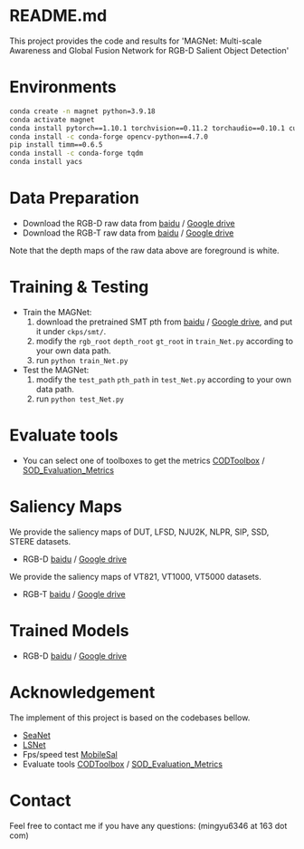 # README.md

This project provides the code and results for 'MAGNet: Multi-scale Awareness and Global Fusion Network for RGB-D Salient Object Detection'<br>

# Environments

```bash
conda create -n magnet python=3.9.18
conda activate magnet
conda install pytorch==1.10.1 torchvision==0.11.2 torchaudio==0.10.1 cudatoolkit=11.3 -c pytorch -c conda-forge
conda install -c conda-forge opencv-python==4.7.0
pip install timm==0.6.5
conda install -c conda-forge tqdm
conda install yacs
```

# Data Preparation

- Download the RGB-D raw data from [baidu](https://pan.baidu.com/s/1T5RjFeoxWJZNJUuspn5YuA?pwd=7ttk) / [Google drive](https://drive.google.com/file/d/1MHCI_8UI_A1qKIlagl2Z9hC9iXUa1ZwC/view?usp=sharing) <br>
- Download the RGB-T raw data from [baidu](https://pan.baidu.com/s/1eexJSI4a2EGoaYcDkt1B9Q?pwd=i7a2) / [Google drive](https://drive.google.com/file/d/1hLhn5WV6xh-Q41upXF-bzyVpbszF9hUc/view?usp=sharing) <br>

Note that the depth maps of the raw data above are foreground is white.

# Training & Testing

- Train the MAGNet:
    1. download the pretrained SMT pth from [baidu](https://pan.baidu.com/s/11bNtCS7HyjnB7Lf3RIbpFg?pwd=bxiw) / [Google drive](https://drive.google.com/file/d/1eNhQwUHmfjR-vVGY38D_dFYUOqD_pw-H/view?usp=sharing), and put it under  `ckps/smt/`.
    2. modify the `rgb_root` `depth_root` `gt_root` in `train_Net.py` according to your own data path.
    3. run `python train_Net.py`
- Test the MAGNet:
    1. modify the `test_path` `pth_path` in `test_Net.py` according to your own data path.
    2. run `python test_Net.py`

# Evaluate tools

- You can select one of toolboxes to get the metrics
[CODToolbox](https://github.com/DengPingFan/CODToolbox) / [SOD_Evaluation_Metrics](https://github.com/zyjwuyan/SOD_Evaluation_Metrics)

# Saliency Maps

We provide the saliency maps of DUT, LFSD, NJU2K, NLPR, SIP, SSD, STERE datasets.

- RGB-D [baidu](https://pan.baidu.com/s/1FK8jcDb61QdFvZF1qKMV6g?pwd=c3a6) / [Google drive](https://drive.google.com/file/d/1uoeNZPzsj2RAr0ofM8fPD6N0JJ8HCyn9/view?usp=sharing)<br>

We provide the saliency maps of VT821, VT1000, VT5000 datasets.

- RGB-T [baidu](https://pan.baidu.com/s/1IQIkZS9GzmBT0PHflHqMNw?pwd=ebuw) / [Google drive](https://drive.google.com/file/d/198k-3R-yDF_y0Br7MoeSBP5XQOPuXPnL/view?usp=sharing)<br>

# Trained Models

- RGB-D [baidu](https://pan.baidu.com/s/1RPMA5Z3liMoUlG0AWuGeRA?pwd=5aqf) / [Google drive](https://drive.google.com/file/d/1vb2Vcbz9bCjvaSwoRZjIi39ae5Ei1GVs/view?usp=sharing) <br>

# Acknowledgement

The implement of this project is based on the codebases bellow. <br>

- [SeaNet](https://github.com/MathLee/SeaNet) <br>
- [LSNet](https://github.com/zyrant/LSNet) <br>
- Fps/speed test [MobileSal](https://github.com/yuhuan-wu/MobileSal/blob/master/speed_test.py)
- Evaluate tools [CODToolbox](https://github.com/DengPingFan/CODToolbox) / [SOD_Evaluation_Metrics](https://github.com/zyjwuyan/SOD_Evaluation_Metrics)<br>

# Contact

Feel free to contact me if you have any questions: (mingyu6346 at 163 dot com)
